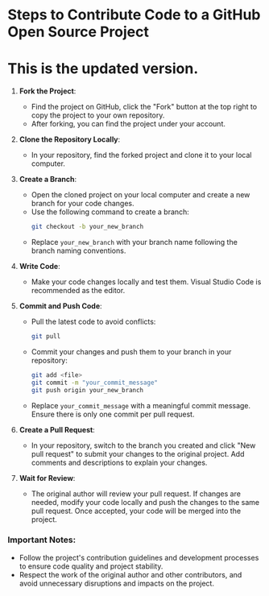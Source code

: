 # Steps to Contribute Code to a GitHub Open Source Project
# This is the updated version.
1. **Fork the Project**:
   - Find the project on GitHub, click the "Fork" button at the top right to copy the project to your own repository.
   - After forking, you can find the project under your account.

2. **Clone the Repository Locally**:
   - In your repository, find the forked project and clone it to your local computer.

3. **Create a Branch**:
   - Open the cloned project on your local computer and create a new branch for your code changes.
   - Use the following command to create a branch: 
     ```sh
     git checkout -b your_new_branch
     ```
   - Replace `your_new_branch` with your branch name following the branch naming conventions.

4. **Write Code**:
   - Make your code changes locally and test them. Visual Studio Code is recommended as the editor.

5. **Commit and Push Code**:
   - Pull the latest code to avoid conflicts:
     ```sh
     git pull
     ```
   - Commit your changes and push them to your branch in your repository:
     ```sh
     git add <file>
     git commit -m "your_commit_message"
     git push origin your_new_branch
     ```
   - Replace `your_commit_message` with a meaningful commit message. Ensure there is only one commit per pull request.

6. **Create a Pull Request**:
   - In your repository, switch to the branch you created and click "New pull request" to submit your changes to the original project. Add comments and descriptions to explain your changes.

7. **Wait for Review**:
   - The original author will review your pull request. If changes are needed, modify your code locally and push the changes to the same pull request. Once accepted, your code will be merged into the project.

### Important Notes:
- Follow the project's contribution guidelines and development processes to ensure code quality and project stability.
- Respect the work of the original author and other contributors, and avoid unnecessary disruptions and impacts on the project.
